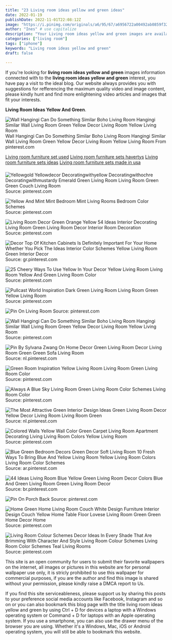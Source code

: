 ```yaml
---
title: "23 Living room ideas yellow and green ideas"
date: 2022-01-19
publishDate: 2022-11-01T22:08:12Z
image: "https://i.pinimg.com/originals/a6/95/67/a6956722a00492ab0859f32e7804957f.jpg"
author: "Ines" # use capitalize
description: "Your Living room ideas yellow and green images are available. Living room ideas yellow and green are a topic that is being searched for and liked by netizens now. You can Get the Living room ideas yellow and green files here. Get all royalty-free vectors."
categories: ["living room"]
tags: ["iphone"]
keywords: "Living room ideas yellow and green"
draft: false

---
```


If you're looking for **living room ideas yellow and green** images information connected with to the **living room ideas yellow and green** interest, you have pay a visit to the ideal  blog.  Our website always  provides you with  suggestions  for refferencing  the maximum  quality video and image  content, please kindly hunt and find more enlightening video articles and images  that fit your interests.

**Living Room Ideas Yellow And Green**. 

![Wall Hangingi Can Do Something Similar Boho Living Room Hangingi Similar Wall Living Room Green Yellow Decor Living Room Yellow Living Room](https://i.pinimg.com/736x/5e/28/45/5e2845219f6c21e65c94a1e5f26e8ee5.jpg "Wall Hangingi Can Do Something Similar Boho Living Room Hangingi Similar Wall Living Room Green Yellow Decor Living Room Yellow Living Room")
Wall Hangingi Can Do Something Similar Boho Living Room Hangingi Similar Wall Living Room Green Yellow Decor Living Room Yellow Living Room From pinterest.com

[Living room furniture set used](/living-room-furniture-set-used/)
[Living room furniture sets havertys](/living-room-furniture-sets-havertys/)
[Living room furniture sets ideas](/living-room-furniture-sets-ideas/)
[Living room furniture sets made in usa](/living-room-furniture-sets-made-in-usa/)



### 

 


![Yellowgold Yellowdecor Decoratingwithyellow Decoratingwithochre Decoratingwithmustardy Emerald Green Living Room Living Room Green Green Couch Living Room](https://i.pinimg.com/736x/5f/0b/77/5f0b77c093602cce1e2a9ecbf5b32199.jpg "Yellowgold Yellowdecor Decoratingwithyellow Decoratingwithochre Decoratingwithmustardy Emerald Green Living Room Living Room Green Green Couch Living Room")
Source: pinterest.com

 

![Yellow And Mint Mint Bedroom Mint Living Rooms Bedroom Color Schemes](https://i.pinimg.com/originals/79/f7/cb/79f7cb6bb574ad85b3833b3c0f103a00.jpg "Yellow And Mint Mint Bedroom Mint Living Rooms Bedroom Color Schemes")
Source: pinterest.com

 

![Living Room Decor Green Orange Yellow 54 Ideas Interior Decorating Living Room Green Living Room Decor Interior Room Decoration](https://i.pinimg.com/474x/83/9a/45/839a454176f408335771bc4ee24694f4.jpg "Living Room Decor Green Orange Yellow 54 Ideas Interior Decorating Living Room Green Living Room Decor Interior Room Decoration")
Source: pinterest.com

 

![Decor Top Of Kitchen Cabinets Is Definitely Important For Your Home Whether You Pick The Ideas Interior Color Schemes Yellow Living Room Green Interior Decor](https://i.pinimg.com/originals/90/e4/25/90e425063fb42a9789f5bc779ab0d62d.gif "Decor Top Of Kitchen Cabinets Is Definitely Important For Your Home Whether You Pick The Ideas Interior Color Schemes Yellow Living Room Green Interior Decor")
Source: gr.pinterest.com

 

![25 Cheery Ways To Use Yellow In Your Decor Yellow Living Room Living Room Yellow And Green Living Room Color](https://i.pinimg.com/originals/fd/97/f8/fd97f8195b864c2954cb0cdbe506cc7b.jpg "25 Cheery Ways To Use Yellow In Your Decor Yellow Living Room Living Room Yellow And Green Living Room Color")
Source: pinterest.com

 

![Pullcast World Inspiration Dark Green Living Room Living Room Green Yellow Living Room](https://i.pinimg.com/564x/80/16/cd/8016cd7b44dbacdc7f0501841da15d47.jpg "Pullcast World Inspiration Dark Green Living Room Living Room Green Yellow Living Room")
Source: pinterest.com

 

![Pin On Living Room](https://i.pinimg.com/564x/ab/b0/46/abb046aea033c978100d59264ca37c18.jpg "Pin On Living Room")
Source: pinterest.com

 

![Wall Hangingi Can Do Something Similar Boho Living Room Hangingi Similar Wall Living Room Green Yellow Decor Living Room Yellow Living Room](https://i.pinimg.com/736x/5e/28/45/5e2845219f6c21e65c94a1e5f26e8ee5.jpg "Wall Hangingi Can Do Something Similar Boho Living Room Hangingi Similar Wall Living Room Green Yellow Decor Living Room Yellow Living Room")
Source: pinterest.com

 

![Pin By Sylvana Zwang On Home Decor Green Living Room Decor Living Room Green Green Sofa Living Room](https://i.pinimg.com/originals/10/ac/c8/10acc814fc7a7b56296f0187787ab97d.jpg "Pin By Sylvana Zwang On Home Decor Green Living Room Decor Living Room Green Green Sofa Living Room")
Source: nl.pinterest.com

 

![Green Room Inspiration Yellow Living Room Living Room Green Living Room Color](https://i.pinimg.com/originals/93/ac/0b/93ac0b64a4ece92ce610d3273c9848ce.jpg "Green Room Inspiration Yellow Living Room Living Room Green Living Room Color")
Source: pinterest.com

 

![Always A Blue Sky Living Room Green Living Room Color Schemes Living Room Color](https://i.pinimg.com/originals/ae/d1/3f/aed13fa052176b28679a8cfb69559f91.jpg "Always A Blue Sky Living Room Green Living Room Color Schemes Living Room Color")
Source: pinterest.com

 

![The Most Attractive Green Interior Design Ideas Green Living Room Decor Yellow Decor Living Room Living Room Green](https://i.pinimg.com/originals/2e/d6/7e/2ed67ef66acba0b5d33f199fd07dd743.jpg "The Most Attractive Green Interior Design Ideas Green Living Room Decor Yellow Decor Living Room Living Room Green")
Source: nl.pinterest.com

 

![Colored Walls Yellow Wall Color Green Carpet Living Room Apartment Decorating Living Living Room Colors Yellow Living Room](https://i.pinimg.com/736x/e2/e9/28/e2e928e780d4613cf151526d48140578--yellow-living-rooms-green-carpet.jpg "Colored Walls Yellow Wall Color Green Carpet Living Room Apartment Decorating Living Living Room Colors Yellow Living Room")
Source: pinterest.com

 

![Blue Green Bedroom Decors Green Decor Soft Living Room 10 Fresh Ways To Bring Blue And Yellow Living Room Yellow Living Room Colors Living Room Color Schemes](https://i.pinimg.com/originals/47/6a/4a/476a4a6f90c40e6defee68273d75f79d.jpg "Blue Green Bedroom Decors Green Decor Soft Living Room 10 Fresh Ways To Bring Blue And Yellow Living Room Yellow Living Room Colors Living Room Color Schemes")
Source: ar.pinterest.com

 

![44 Ideas Living Room Blue Yellow Green Living Room Decor Colors Blue And Green Living Room Green Living Room Decor](https://i.pinimg.com/474x/eb/63/0c/eb630c23b023091b687d43fa59c537fa.jpg "44 Ideas Living Room Blue Yellow Green Living Room Decor Colors Blue And Green Living Room Green Living Room Decor")
Source: br.pinterest.com

 

![Pin On Porch Back](https://i.pinimg.com/originals/92/5c/5c/925c5c2605658dda5b35cab4a2448c14.jpg "Pin On Porch Back")
Source: pinterest.com

 

![Home Green Home Living Room Couch White Design Furniture Interior Design Couch Yellow Home Table Floor Lovese Living Room Green Green Home Decor Home](https://i.pinimg.com/originals/aa/3d/0c/aa3d0cb9fb99d0e7c41e924fe1b6d869.jpg "Home Green Home Living Room Couch White Design Furniture Interior Design Couch Yellow Home Table Floor Lovese Living Room Green Green Home Decor Home")
Source: pinterest.com

 

![Living Room Colour Schemes Decor Ideas In Every Shade That Are Brimming With Character And Style Living Room Colour Schemes Living Room Color Schemes Teal Living Rooms](https://i.pinimg.com/originals/a6/95/67/a6956722a00492ab0859f32e7804957f.jpg "Living Room Colour Schemes Decor Ideas In Every Shade That Are Brimming With Character And Style Living Room Colour Schemes Living Room Color Schemes Teal Living Rooms")
Source: pinterest.com

 

This site is an open community for users to submit their favorite wallpapers on the internet, all images or pictures in this website are for personal wallpaper use only, it is stricly prohibited to use this wallpaper for commercial purposes, if you are the author and find this image is shared without your permission, please kindly raise a DMCA report to Us.

If you find this site serviceableness, please support us by sharing this posts to your preference social media accounts like Facebook, Instagram and so on or you can also bookmark this blog page with the title living room ideas yellow and green by using Ctrl + D for devices a laptop with a Windows operating system or Command + D for laptops with an Apple operating system. If you use a smartphone, you can also use the drawer menu of the browser you are using. Whether it's a Windows, Mac, iOS or Android operating system, you will still be able to bookmark this website.
